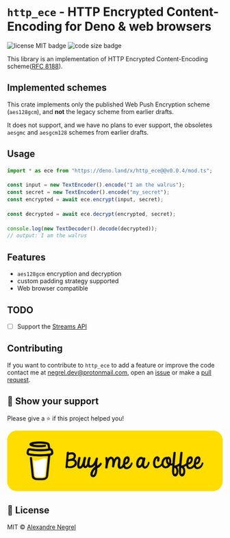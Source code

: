 # `http_ece` - HTTP Encrypted Content-Encoding for Deno & web browsers

![license MIT badge](https://img.shields.io/github/license/negrel/http_ece)
![code size badge](https://img.shields.io/github/languages/code-size/negrel/http_ece)

This library is an implementation of HTTP Encrypted Content-Encoding
scheme([RFC 8188](https://datatracker.ietf.org/doc/html/rfc8188)).

## Implemented schemes

This crate implements only the published Web Push Encryption scheme
(`aes128gcm`), and **not** the legacy scheme from earlier drafts.

It does not support, and we have no plans to ever support, the obsoletes
`aesgmc` and `aesgcm128` schemes from earlier drafts.

## Usage

```ts
import * as ece from "https://deno.land/x/http_ece@@v0.0.4/mod.ts";

const input = new TextEncoder().encode("I am the walrus");
const secret = new TextEncoder().encode("my_secret");
const encrypted = await ece.encrypt(input, secret);

const decrypted = await ece.decrypt(encrypted, secret);

console.log(new TextDecoder().decode(decrypted));
// output: I am the walrus
```

## Features

- `aes128gcm` encryption and decryption
- custom padding strategy supported
- Web browser compatible

## TODO

- [ ] Support the
      [Streams API](https://developer.mozilla.org/en-US/docs/Web/API/Streams_API)

## Contributing

If you want to contribute to `http_ece` to add a feature or improve the code
contact me at [negrel.dev@protonmail.com](mailto:negrel.dev@protonmail.com),
open an [issue](https://github.com/negrel/http_ece/issues) or make a
[pull request](https://github.com/negrel/http_ece/pulls).

## :stars: Show your support

Please give a :star: if this project helped you!

[![buy me a coffee](.github/bmc-button.png)](https://www.buymeacoffee.com/negrel)

## :scroll: License

MIT © [Alexandre Negrel](https://www.negrel.dev/)
